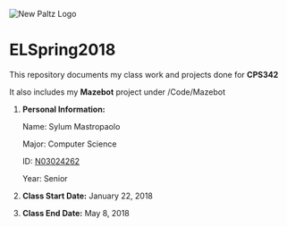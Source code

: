 ![New Paltz Logo](https://www.newpaltz.edu/media/identity/logos/newpaltzlogo.jpg)
# ELSpring2018
This repository documents my class work and projects done for **CPS342**

It also includes my **Mazebot** project under /Code/Mazebot

1. **Personal Information:**

      Name: Sylum Mastropaolo
      
      Major: Computer Science
      
      ID: [N03024262](https://github.com/N03024262)
      
      Year: Senior
      
2. **Class Start Date:** January 22, 2018

3. **Class End Date:** May 8, 2018


